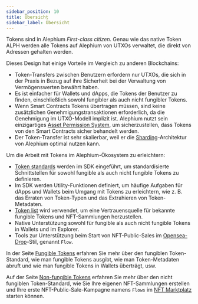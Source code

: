 ```yaml
---
sidebar_position: 10
title: Übersicht
sidebar_label: Übersicht
---
```


Tokens sind in Alephium *First-class citizen*. Genau wie das native Token ALPH werden 
alle Tokens auf Alephium von UTXOs verwaltet, die direkt von Adressen gehalten werden.

Dieses Design hat einige Vorteile im Vergleich zu anderen Blockchains:

- Token-Transfers zwischen Benutzern erfordern nur UTXOs, die sich in der Praxis in Bezug 
  auf ihre Sicherheit bei der Verwaltung von Vermögenswerten bewährt haben.
- Es ist einfacher für Wallets und dApps, die Tokens der Benutzer zu finden, 
  einschließlich sowohl fungibler als auch nicht fungibler Tokens.
- Wenn Smart Contracts Tokens übertragen müssen, sind keine zusätzlichen Genehmigungstransaktionen 
  erforderlich, da die Genehmigung im UTXO-Modell implizit ist. Alephium nutzt sein einzigartiges 
  [Asset Permission System](/ralph/asset-permission-system), 
  um sicherzustellen, dass Tokens von den Smart Contracts sicher behandelt werden.
- Der Token-Transfer ist sehr skalierbar, weil er die [Sharding](/glossary.md#sharding)-Architektur 
  von Alephium optimal nutzen kann. 

Um die Arbeit mit Tokens im Alephium-Ökosystem zu erleichtern:

- [Token standards](https://github.com/alephium/alephium-web3/tree/master/packages/web3/std)
  werden im SDK eingeführt, um standardisierte Schnittstellen für sowohl fungible als auch 
  nicht fungible Tokens zu definieren.
- Im SDK werden Utility-Funktionen definiert, um häufige Aufgaben für dApps 
  und Wallets beim Umgang mit Tokens zu erleichtern, wie z. B. das Erraten 
  von Token-Typen und das Extrahieren von Token-Metadaten.
- [Token list](https://github.com/alephium/token-list) wird verwendet, 
  um eine Vertrauensquelle für bekannte fungible Tokens und NFT-Sammlungen 
  herzustellen.
- Native Unterstützung sowohl für fungible als auch nicht fungible Tokens in Wallets 
  und im Explorer.
- Tools zur Unterstützung beim Start von NFT-Public-Sales im [Opensea-Drop](https://docs.opensea.io/docs/drops-on-opensea)-Stil, 
  genannt `Flow`.

In der Seite [Fungible Tokens](/tokens/fungible-tokens) erfahren Sie mehr über 
den fungiblen Token-Standard, wie man fungible Tokens ausgibt, wie man Token-Metadaten 
abruft und wie man fungible Tokens in Wallets überträgt, usw.

Auf der Seite [Non-fungible Tokens](/tokens/non-fungible-tokens) erfahren Sie mehr 
über den nicht fungiblen Token-Standard, wie Sie Ihre eigenen NFT-Sammlungen erstellen 
und Ihre erste NFT-Public-Sale-Kampagne namens
`Flows` im [NFT Marktplatz](https://testnet.nft.alephium.org/) starten können.
